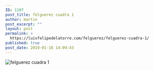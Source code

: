 ```yaml
---
ID: 1107
post_title: felguerez cuadra 1
author: martin
post_excerpt: ""
layout: post
permalink: >
  https://luisfelipedelatorre.com/felguerez/felguerez-cuadra-1/
published: true
post_date: 2019-01-16 14:09:43
---
```

<p><img src="https://luisfelipedelatorre.com/wp-content/uploads/2019/01/felguerez-cuadra-1-1024x831.jpg" alt="felguerez cuadra 1"/></p>